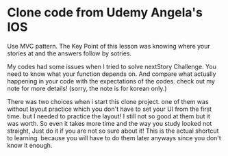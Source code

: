 #  Clone code from Udemy Angela's IOS

Use MVC pattern.
The Key Point of this lesson was knowing where your stories at and the answers follow by sotries.


My codes had some issues when I tried to solve nextStory Challenge.
You need to know what your function depends on.
And compare what actually happening in your code with the expectations of the codes.
check out my note for more details! (sorry, the note is for korean only.)

There was two choices when i start this clone project.
one of them was without layout practice which you don't have to set your UI from the first time. but I needed to practice the layout!
I still not so good at them but it was worth.
So even it takes more time and the way you study looked not straight, Just do it if you are not so sure about it! This is the actual shortcut to learning.
because you will have to do them later anyways since you don't know it enough.

